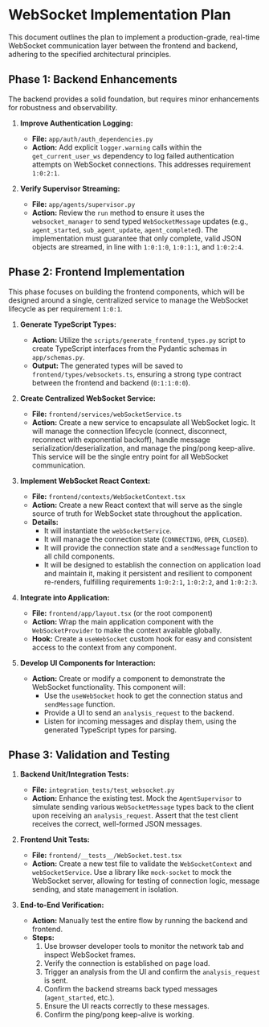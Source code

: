# WebSocket Implementation Plan

This document outlines the plan to implement a production-grade, real-time WebSocket communication layer between the frontend and backend, adhering to the specified architectural principles.

## Phase 1: Backend Enhancements

The backend provides a solid foundation, but requires minor enhancements for robustness and observability.

1.  **Improve Authentication Logging:**
    *   **File:** `app/auth/auth_dependencies.py`
    *   **Action:** Add explicit `logger.warning` calls within the `get_current_user_ws` dependency to log failed authentication attempts on WebSocket connections. This addresses requirement `1:0:2:1`.

2.  **Verify Supervisor Streaming:**
    *   **File:** `app/agents/supervisor.py`
    *   **Action:** Review the `run` method to ensure it uses the `websocket_manager` to send typed `WebSocketMessage` updates (e.g., `agent_started`, `sub_agent_update`, `agent_completed`). The implementation must guarantee that only complete, valid JSON objects are streamed, in line with `1:0:1:0`, `1:0:1:1`, and `1:0:2:4`.

## Phase 2: Frontend Implementation

This phase focuses on building the frontend components, which will be designed around a single, centralized service to manage the WebSocket lifecycle as per requirement `1:0:1`.

1.  **Generate TypeScript Types:**
    *   **Action:** Utilize the `scripts/generate_frontend_types.py` script to create TypeScript interfaces from the Pydantic schemas in `app/schemas.py`.
    *   **Output:** The generated types will be saved to `frontend/types/websockets.ts`, ensuring a strong type contract between the frontend and backend (`0:1:1:0:0`).

2.  **Create Centralized WebSocket Service:**
    *   **File:** `frontend/services/webSocketService.ts`
    *   **Action:** Create a new service to encapsulate all WebSocket logic. It will manage the connection lifecycle (connect, disconnect, reconnect with exponential backoff), handle message serialization/deserialization, and manage the ping/pong keep-alive. This service will be the single entry point for all WebSocket communication.

3.  **Implement WebSocket React Context:**
    *   **File:** `frontend/contexts/WebSocketContext.tsx`
    *   **Action:** Create a new React context that will serve as the single source of truth for WebSocket state throughout the application.
    *   **Details:**
        *   It will instantiate the `webSocketService`.
        *   It will manage the connection state (`CONNECTING`, `OPEN`, `CLOSED`).
        *   It will provide the connection state and a `sendMessage` function to all child components.
        *   It will be designed to establish the connection on application load and maintain it, making it persistent and resilient to component re-renders, fulfilling requirements `1:0:2:1`, `1:0:2:2`, and `1:0:2:3`.

4.  **Integrate into Application:**
    *   **File:** `frontend/app/layout.tsx` (or the root component)
    *   **Action:** Wrap the main application component with the `WebSocketProvider` to make the context available globally.
    *   **Hook:** Create a `useWebSocket` custom hook for easy and consistent access to the context from any component.

5.  **Develop UI Components for Interaction:**
    *   **Action:** Create or modify a component to demonstrate the WebSocket functionality. This component will:
        *   Use the `useWebSocket` hook to get the connection status and `sendMessage` function.
        *   Provide a UI to send an `analysis_request` to the backend.
        *   Listen for incoming messages and display them, using the generated TypeScript types for parsing.

## Phase 3: Validation and Testing

1.  **Backend Unit/Integration Tests:**
    *   **File:** `integration_tests/test_websocket.py`
    *   **Action:** Enhance the existing test. Mock the `AgentSupervisor` to simulate sending various `WebSocketMessage` types back to the client upon receiving an `analysis_request`. Assert that the test client receives the correct, well-formed JSON messages.

2.  **Frontend Unit Tests:**
    *   **File:** `frontend/__tests__/WebSocket.test.tsx`
    *   **Action:** Create a new test file to validate the `WebSocketContext` and `webSocketService`. Use a library like `mock-socket` to mock the WebSocket server, allowing for testing of connection logic, message sending, and state management in isolation.

3.  **End-to-End Verification:**
    *   **Action:** Manually test the entire flow by running the backend and frontend.
    *   **Steps:**
        1.  Use browser developer tools to monitor the network tab and inspect WebSocket frames.
        2.  Verify the connection is established on page load.
        3.  Trigger an analysis from the UI and confirm the `analysis_request` is sent.
        4.  Confirm the backend streams back typed messages (`agent_started`, etc.).
        5.  Ensure the UI reacts correctly to these messages.
        6.  Confirm the ping/pong keep-alive is working.
